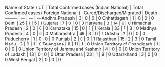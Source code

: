 Name of State / UT | Total Confirmed cases (Indian National) | Total Confirmed cases ( Foreign National ) | Cured/Discharged/Migrated | Death
------- | -- | -- | --
Andhra Pradesh | 3 | 0 | 0 | 0
Chhattisgarh | 1 | 0 | 0 | 0
Delhi | 25 | 1 | 5 | 1
Gujarat | 7 | 0 | 0 | 0
Haryana | 3 | 14 | 0 | 0
Himachal Pradesh | 2 | 0 | 0 | 0
Karnataka | 15 | 0 | 1 | 1
Kerala | 33 | 7 | 3 | 0
Madhya Pradesh | 4 | 0 | 0 | 0
Maharashtra | 49 | 3 | 0 | 1
Odisha | 2 | 0 | 0 | 0
Puducherry | 1 | 0 | 0 | 0
Punjab | 2 | 0 | 0 | 1
Rajasthan | 15 | 2 | 3 | 0
Tamil Nadu | 3 | 0 | 1 | 0
Telengana | 8 | 11 | 1 | 0
Union Territory of Chandigarh | 1 | 0 | 0 | 0
Union Territory of Jammu and Kashmir | 4 | 0 | 0 | 0
Union Territory of Ladakh | 13 | 0 | 0 | 0
Uttar Pradesh | 23 | 1 | 9 | 0
Uttarakhand | 3 | 0 | 0 | 0
West Bengal | 2 | 0 | 0 | 0

